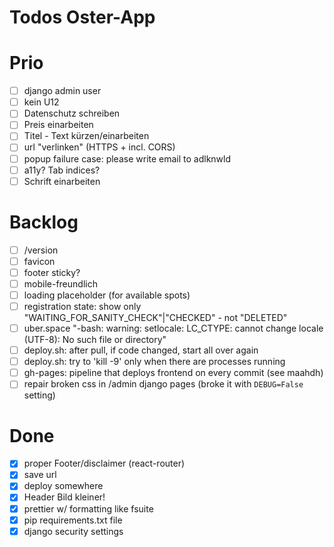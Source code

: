 # Todos Oster-App

# Prio
* [ ] django admin user
* [ ] kein U12
* [ ] Datenschutz schreiben
* [ ] Preis einarbeiten
* [ ] Titel - Text kürzen/einarbeiten
* [ ] url "verlinken" (HTTPS + incl. CORS)
* [ ] popup failure case: please write email to adlknwld
* [ ] a11y? Tab indices?
* [ ] Schrift einarbeiten

# Backlog
* [ ] /version
* [ ] favicon
* [ ] footer sticky?
* [ ] mobile-freundlich
* [ ] loading placeholder (for available spots)
* [ ] registration state: show only "WAITING_FOR_SANITY_CHECK"|"CHECKED" - not "DELETED"
* [ ] uber.space "-bash: warning: setlocale: LC_CTYPE: cannot change locale (UTF-8): No such file or directory"
* [ ] deploy.sh: after pull, if code changed, start all over again
* [ ] deploy.sh: try to 'kill -9' only when there are processes running
* [ ] gh-pages: pipeline that deploys frontend on every commit (see maahdh)
* [ ] repair broken css in /admin django pages (broke it with `DEBUG=False` setting)

# Done
* [x] proper Footer/disclaimer (react-router)
* [x] save url
* [x] deploy somewhere
* [x] Header Bild kleiner!
* [x] prettier w/ formatting like fsuite
* [x] pip requirements.txt file
* [x] django security settings
